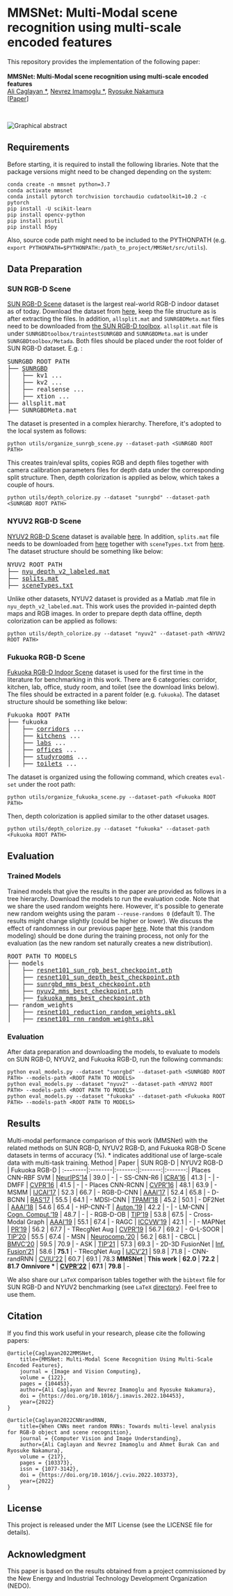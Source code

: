 # MMSNet: Multi-Modal scene recognition using multi-scale encoded features
This repository provides the implementation of the following paper:<br/>
<br/>
**MMSNet: Multi-Modal scene recognition using multi-scale encoded features**<br/>
<a href="https://github.com/acaglayan" target="_blank">Ali Caglayan *</a>, <a href="https://scholar.google.com/citations?hl=en&user=VJgx61MAAAAJ&view_op=list_works&sortby=pubdate" target="_blank">Nevrez Imamoglu *</a>, <a href="https://www.airc.aist.go.jp/en/gsrt/" target="_blank">Ryosuke Nakamura</a>  
[<a href="https://authors.elsevier.com/a/1e%7EbFxnVK7Qoy" target="_blank">Paper</a>]


<br/>

![Graphical abstract](https://github.com/acaglayan/MMSNet/blob/main/figures/graph_abs.png)

## Requirements
Before starting, it is required to install the following libraries. Note that the package versions might need to be changed depending on the system:
```
conda create -n mmsnet python=3.7
conda activate mmsnet
conda install pytorch torchvision torchaudio cudatoolkit=10.2 -c pytorch
pip install -U scikit-learn
pip install opencv-python
pip install psutil
pip install h5py
```
Also, source code path might need to be included to the PYTHONPATH (e.g. `export PYTHONPATH=$PYTHONPATH:/path_to_project/MMSNet/src/utils`).
## Data Preparation
### SUN RGB-D Scene
<a href="http://rgbd.cs.princeton.edu/" target="_blank">SUN RGB-D Scene</a> dataset is the largest real-world RGB-D indoor dataset as of today. Download the dataset from <a href="http://rgbd.cs.princeton.edu/data/SUNRGBD.zip" target="_blank">here</a>, keep the file structure as is after extracting the files. In addition, `allsplit.mat` and `SUNRGBDMeta.mat` files need to be downloaded from <a href="http://rgbd.cs.princeton.edu/data/SUNRGBDtoolbox.zip" target="_blank">the SUN RGB-D toolbox</a>. `allsplit.mat` file is under `SUNRGBDtoolbox/traintestSUNRGBD` and  `SUNRGBDMeta.mat` is under `SUNRGBDtoolbox/Metada`. Both files should be placed under the root folder of SUN RGB-D dataset. E.g. :
<pre>
SUNRGBD ROOT PATH
├── <a href="http://rgbd.cs.princeton.edu/data/SUNRGBD.zip" target="_blank">SUNRGBD</a>
│   ├── kv1 ...
│   ├── kv2 ...
│   ├── realsense ...
│   ├── xtion ...
├── allsplit.mat
├── SUNRGBDMeta.mat
</pre>
The dataset is presented in a complex hierarchy. Therefore, it's adopted to the local system as follows: 

```
python utils/organize_sunrgb_scene.py --dataset-path <SUNRGBD ROOT PATH>
```
This creates train/eval splits, copies RGB and depth files together with camera calibration parameters files for depth data under the corresponding split structure. Then, depth colorization is applied as below, which takes a couple of hours.
```
python utils/depth_colorize.py --dataset "sunrgbd" --dataset-path <SUNRGBD ROOT PATH>
```

### NYUV2 RGB-D Scene
<a href="https://cs.nyu.edu/~silberman/datasets/nyu_depth_v2.html" target="_blank">NYUV2 RGB-D Scene</a> dataset is available <a href="http://horatio.cs.nyu.edu/mit/silberman/nyu_depth_v2/nyu_depth_v2_labeled.mat" target="_blank">here</a>. In addition, `splits.mat` file needs to be downloaded from <a href="http://horatio.cs.nyu.edu/mit/silberman/indoor_seg_sup/splits.mat" target="_blank">here</a> together with `sceneTypes.txt` from <a href="https://github.com/acaglayan/MMSNet/blob/main/data/sceneTypes.txt" target="_blank">here</a>. The dataset structure should be something like below:
<pre>
NYUV2 ROOT PATH
├── <a href="http://horatio.cs.nyu.edu/mit/silberman/nyu_depth_v2/nyu_depth_v2_labeled.mat" target="_blank">nyu_depth_v2_labeled.mat</a>
├── <a href="http://horatio.cs.nyu.edu/mit/silberman/indoor_seg_sup/splits.mat" target="_blank">splits.mat</a>
├── <a href="https://github.com/acaglayan/MMSNet/blob/main/data/sceneTypes.txt" target="_blank">sceneTypes.txt</a>
</pre>
Unlike other datasets, NYUV2 dataset is provided as a Matlab .mat file in `nyu_depth_v2_labeled.mat`. This work uses the provided in-painted depth maps and RGB images. In order to prepare depth data offline, depth colorization can be applied as follows:
```
python utils/depth_colorize.py --dataset "nyuv2" --dataset-path <NYUV2 ROOT PATH>
```
### Fukuoka RGB-D Scene
<a href="http://robotics.ait.kyushu-u.ac.jp/kyushu_datasets/indoor_rgbd.html" target="_blank">Fukuoka RGB-D Indoor Scene</a> dataset is used for the first time in the literature for benchmarking in this work. There are 6 categories: corridor, kitchen, lab, office, study room, and toilet (see the download links below). The files should be extracted in a parent folder (e.g. `fukuoka`). The dataset structure should be something like below:
<pre>
Fukuoka ROOT PATH
├── fukuoka
│   ├── <a href="http://robotics.ait.kyushu-u.ac.jp/~kurazume/data_research/corridors.tar.gz" target="_blank">corridors</a> ...
│   ├── <a href="http://robotics.ait.kyushu-u.ac.jp/~kurazume/data_research/kitchens.tar.gz" target="_blank">kitchens</a> ...
│   ├── <a href="http://robotics.ait.kyushu-u.ac.jp/~kurazume/data_research/labs.tar.gz" target="_blank">labs</a> ...
│   ├── <a href="http://robotics.ait.kyushu-u.ac.jp/~kurazume/data_research/offices.tar.gz" target="_blank">offices</a> ...
│   ├── <a href="http://robotics.ait.kyushu-u.ac.jp/~kurazume/data_research/studyrooms.tar.gz" target="_blank">studyrooms</a> ...
│   ├── <a href="http://robotics.ait.kyushu-u.ac.jp/~kurazume/data_research/toilets.tar.gz" target="_blank">toilets</a> ...
</pre> 
The dataset is organized using the following command, which creates `eval-set` under the root path:
```
python utils/organize_fukuoka_scene.py --dataset-path <Fukuoka ROOT PATH> 
```
Then, depth colorization is applied similar to the other dataset usages.
```
python utils/depth_colorize.py --dataset "fukuoka" --dataset-path <Fukuoka ROOT PATH>
```
## Evaluation
### Trained Models
Trained models that give the results in the paper are provided as follows in a tree hierarchy. Download the models to run the evaluation code. Note that we share the used random weights here. However, it's possible to generate new random weights using the param `--reuse-randoms 0` (default 1). The results might change slightly (could be higher or lower). We discuss the effect of randomness in our previous paper <a href="https://authors.elsevier.com/a/1eXMb3qy-3WuW5" target="_blank">here</a>. Note that this (random modeling) should be done during the training process, not only for the evaluation (as the new random set naturally creates a new distribution).
<pre>
ROOT PATH TO MODELS
├── models
│   ├── <a href="https://drive.google.com/file/d/1O_Jj9PH2id07SCPFkpRF5UQKr_YAWFCL/view?usp=sharing" target="_blank">resnet101_sun_rgb_best_checkpoint.pth</a>
│   ├── <a href="https://drive.google.com/file/d/1OjPGjxZW4lUdOucJ2Pix80HaNYtOajv9/view?usp=sharing" target="_blank">resnet101_sun_depth_best_checkpoint.pth</a>
│   ├── <a href="https://drive.google.com/file/d/1DZm4l5kP03AtWlyGvy6IXhZI1cf6tzeN/view?usp=sharing" target="_blank">sunrgbd_mms_best_checkpoint.pth</a>
│   ├── <a href="https://drive.google.com/file/d/1sM7owsRVi_6r0VdT2JU7gX8v7qH1ugEZ/view?usp=sharing" target="_blank">nyuv2_mms_best_checkpoint.pth</a>
│   ├── <a href="https://drive.google.com/file/d/1EtgJsWDXr1QslHqkOlLBfukiP3Sf8bfW/view?usp=sharing" target="_blank">fukuoka_mms_best_checkpoint.pth</a>
├── random_weights
│   ├── <a href="https://drive.google.com/file/d/19_tV1bWwfyN4q3NOLm67MWlSPoEXaLRJ/view?usp=sharing" target="_blank">resnet101_reduction_random_weights.pkl</a>
│   ├── <a href="https://drive.google.com/file/d/1UeZduyD8jo8aB_lLLOje2DVJfIN6VY9C/view?usp=sharing" target="_blank">resnet101_rnn_random_weights.pkl</a>
</pre> 
### Evaluation
After data preparation and downloading the models, to evaluate to models on SUN RGB-D, NYUV2, and Fukuoka RGB-D, run the following commands:
```
python eval_models.py --dataset "sunrgbd" --dataset-path <SUNRGBD ROOT PATH> --models-path <ROOT PATH TO MODELS>
python eval_models.py --dataset "nyuv2" --dataset-path <NYUV2 ROOT PATH> --models-path <ROOT PATH TO MODELS>
python eval_models.py --dataset "fukuoka" --dataset-path <Fukuoka ROOT PATH> --models-path <ROOT PATH TO MODELS>
```
## Results
Multi-modal performance comparison of this work (MMSNet) with the related methods on SUN RGB-D, NYUV2 RGB-D, and Fukuoka RGB-D Scene datasets in terms of accuracy (%). * indicates additional use of large-scale data with multi-task training.
Method | Paper | SUN RGB-D |  NYUV2 RGB-D | Fukuoka RGB-D |
:--------|:--------|:-------:|:-------:|:-------:|
Places CNN-RBF SVM | <a href="https://papers.nips.cc/paper/2014/hash/3fe94a002317b5f9259f82690aeea4cd-Abstract.html" target="_blank">NeurIPS’14</a> | 39.0 | - | -
SS-CNN-R6 | <a href="https://ieeexplore.ieee.org/abstract/document/7487381" target="_blank">ICRA’16</a> | 41.3 | - | -
DMFF | <a href="https://openaccess.thecvf.com/content_cvpr_2016/html/Zhu_Discriminative_Multi-Modal_Feature_CVPR_2016_paper.html" target="_blank">CVPR’16</a> | 41.5 | - | -
Places CNN-RCNN | <a href="https://www.cv-foundation.org/openaccess/content_cvpr_2016/html/Wang_Modality_and_Component_CVPR_2016_paper.html" target="_blank">CVPR’16</a> | 48.1 | 63.9 | -
MSMM | <a href="https://www.ijcai.org/proceedings/2017/0631.pdf" target="_blank">IJCAI’17</a> | 52.3 | 66.7 | -
RGB-D-CNN  | <a href="https://www.aaai.org/ocs/index.php/AAAI/AAAI17/paper/viewPaper/14695" target="_blank">AAAI’17</a> | 52.4 | 65.8 | -
D-BCNN | <a href="https://www.sciencedirect.com/science/article/abs/pii/S0921889016304225" target="_blank">RAS’17</a> | 55.5 | 64.1 | -
MDSI-CNN | <a href="https://ieeexplore.ieee.org/abstract/document/8022892" target="_blank">TPAMI’18</a> | 45.2 | 50.1 | -
DF2Net | <a href="https://ojs.aaai.org/index.php/AAAI/article/view/12292" target="_blank">AAAI’18</a> | 54.6 | 65.4 | -
HP-CNN-T | <a href="https://link.springer.com/article/10.1007/s10514-018-9776-8" target="_blank">Auton.’19</a> | 42.2 | - | -
LM-CNN | <a href="https://link.springer.com/article/10.1007/s12559-018-9580-y" target="_blank">Cogn. Comput.’19</a> | 48.7 | - | -
RGB-D-OB | <a href="https://ieeexplore.ieee.org/abstract/document/8476560" target="_blank">TIP’19</a> | 53.8 | 67.5 | -
Cross-Modal Graph | <a href="https://ojs.aaai.org/index.php/AAAI/article/view/4952" target="_blank">AAAI’19</a> | 55.1 | 67.4 | -
RAGC | <a href="https://openaccess.thecvf.com/content_ICCVW_2019/html/GMDL/Mosella-Montoro_Residual_Attention_Graph_Convolutional_Network_for_Geometric_3D_Scene_Classification_ICCVW_2019_paper.html" target="_blank">ICCVW’19</a> | 42.1 | - | -
MAPNet | <a href="https://www.sciencedirect.com/science/article/abs/pii/S003132031930069X" target="_blank">PR’19</a> | 56.2 | 67.7 | -
TRecgNet Aug | <a href="https://openaccess.thecvf.com/content_CVPR_2019/html/Du_Translate-to-Recognize_Networks_for_RGB-D_Scene_Recognition_CVPR_2019_paper.html" target="_blank">CVPR’19</a> | 56.7 | 69.2 | -
G-L-SOOR | <a href="https://ieeexplore.ieee.org/abstract/document/8796408" target="_blank">TIP’20</a> | 55.5 | 67.4 | -
MSN | <a href="https://www.sciencedirect.com/science/article/abs/pii/S0925231219313347" target="_blank">Neurocomp.’20</a> | 56.2 | 68.1 | -
CBCL | <a href="https://www.bmvc2020-conference.com/conference/papers/paper_0063.html" target="_blank">BMVC’20</a> | 59.5 | 70.9 | -
ASK | <a href="https://ieeexplore.ieee.org/abstract/document/9337174" target="_blank">TIP’21</a> | 57.3 | 69.3 | -
2D-3D FusionNet | <a href="https://www.sciencedirect.com/science/article/pii/S1566253521001032" target="_blank">Inf. Fusion’21</a> | 58.6 | <b>75.1</b> | -
TRecgNet Aug | <a href="https://link.springer.com/article/10.1007/s11263-021-01475-7" target="_blank">IJCV’21</a> | 59.8 | 71.8 | - 
CNN-randRNN | <a href="https://authors.elsevier.com/a/1eXMb3qy-3WuW5" target="_blank">CVIU’22</a> | 60.7 | 69.1 | 78.3
<b> MMSNet </b> | <b>This work</b> | <b>62.0</b> | <b>72.2</b> | <b>81.7</b>
<b> Omnivore * </b> | <b><a href="https://arxiv.org/pdf/2201.08377.pdf" target="_blank">CVPR’22</a></b> | <b>67.1</b> | <b>79.8</b> | -

We also share our `LaTeX` comparison tables together with the `bibtext` file for SUN RGB-D and NYUV2 benchmarking (see `LaTeX` <a href="https://github.com/acaglayan/MMSNet/tree/main/latex">directory</a>). Feel free to use them.
## Citation
If you find this work useful in your research, please cite the following papers:
```
@article{Caglayan2022MMSNet,
    title={MMSNet: Multi-Modal Scene Recognition Using Multi-Scale Encoded Features},
    journal = {Image and Vision Computing},
    volume = {122},
    pages = {104453},
    author={Ali Caglayan and Nevrez Imamoglu and Ryosuke Nakamura},
    doi = {https://doi.org/10.1016/j.imavis.2022.104453},
    year={2022}
}

@article{Caglayan2022CNNrandRNN,
    title={When CNNs meet random RNNs: Towards multi-level analysis for RGB-D object and scene recognition},
    journal = {Computer Vision and Image Understanding},
    author={Ali Caglayan and Nevrez Imamoglu and Ahmet Burak Can and Ryosuke Nakamura},
    volume = {217},
    pages = {103373},
    issn = {1077-3142},
    doi = {https://doi.org/10.1016/j.cviu.2022.103373},
    year={2022}
}
```

## License
This project is released under the MIT License (see the LICENSE file for details).

## Acknowledgment
This  paper  is  based  on  the  results  obtained  from  a  project commissioned by the New Energy and Industrial Technology Development Organization (NEDO).
